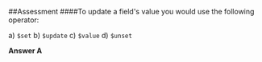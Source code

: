 ##Assessment
####To update a field's value you would use the following operator:

a) `$set`
b) `$update`
c) `$value`
d) `$unset`

**Answer A**